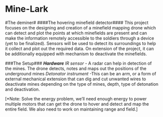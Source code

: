 # Mine-Lark
#The deminer#
####The hovering minefield detector####
This project focuses on the designing and creation of a minefield mapping drone which can detect and plot the points at which minefields are present and can make the information remotely accessible to the soldiers through a device (yet to be finalized). Sensors will be used to detect its surroundings to help it collect and plot out the required data. 
On extension of the project, it can be additionally equipped with mechanism to deactivate the minefields.

###The Setup###
**_Hardware_**
*IR sensor* - A radar can help in detection of the mines.
The drone detects, notes and maps out the positions of the underground mines
*Detonator instrument* -This can be an arm, or a form of external mechanical extension that can dig and cut unwanted wires to deactivate mines depending on the type of mines, depth, type of detonation and deactivation.
 
[*Note: Solve the energy problem, we’ll need enough energy to power multiple motors that can get the drone to hover and detect and map the entire field.
We also need to work on maintaining range and field.]
